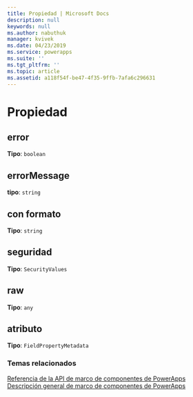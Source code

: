 ```yaml
---
title: Propiedad | Microsoft Docs
description: null
keywords: null
ms.author: nabuthuk
manager: kvivek
ms.date: 04/23/2019
ms.service: powerapps
ms.suite: ''
ms.tgt_pltfrm: ''
ms.topic: article
ms.assetid: a118f54f-be47-4f35-9ffb-7afa6c296631
---
```


# <a name="property"></a>Propiedad

## <a name="error"></a>error

**Tipo**: `boolean`

## <a name="errormessage"></a>errorMessage

**tipo**: `string`

## <a name="formatted"></a>con formato

**Tipo**: `string`

## <a name="security"></a>seguridad

**Tipo**: `SecurityValues`

## <a name="raw"></a>raw

**Tipo**: `any`

## <a name="attribute"></a>atributo

**Tipo**: `FieldPropertyMetadata`


### <a name="related-topics"></a>Temas relacionados

[Referencia de la API de marco de componentes de PowerApps](../reference/index.md)<br/>
[Descripción general de marco de componentes de PowerApps](../overview.md)